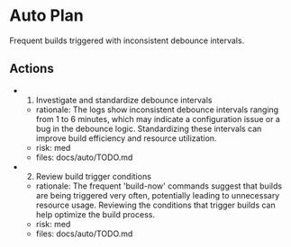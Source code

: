 # Auto Plan

Frequent builds triggered with inconsistent debounce intervals.

## Actions
- 1. Investigate and standardize debounce intervals
  - rationale: The logs show inconsistent debounce intervals ranging from 1 to 6 minutes, which may indicate a configuration issue or a bug in the debounce logic. Standardizing these intervals can improve build efficiency and resource utilization.
  - risk: med
  - files: docs/auto/TODO.md
- 2. Review build trigger conditions
  - rationale: The frequent 'build-now' commands suggest that builds are being triggered very often, potentially leading to unnecessary resource usage. Reviewing the conditions that trigger builds can help optimize the build process.
  - risk: med
  - files: docs/auto/TODO.md